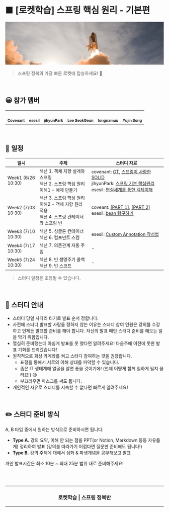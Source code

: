 <h1>
■ [로켓학습] 스프링 핵심 원리 - 기본편
</h1>

<p align="center">
    <img src="./_raw/rocket.jpg" />
</p>

> 스프링 정복의 가장 빠른 로켓에 탑승하세요! 🚀 

<br />

## 😀 참가 맴버

<table>
  <tr>
    <td align="center"><a href="https://github.com/KoEonYack"><img src="https://avatars.githubusercontent.com/u/28642484?v=4?s=100" width="100px;" alt=""/><br /><sub><b>Covenant</b></sub></a><br /></td>
    <td align="center"><a href="https://github.com/esesil"><img src="https://avatars.githubusercontent.com/u/72774479?v=4?s=100" width="100px;" alt=""/><br /><sub><b>esesil</b></sub></a><br /></td>
    <td align="center"><a href="https://github.com/jihyunhillpark"><img src="https://avatars.githubusercontent.com/u/29705409?v=4?s=100" width="100px;" alt=""/><br /><sub><b>jihyunPark</b></sub></a><br /></td>
    <td align="center"><a href="https://github.com/leesg619"><img src="https://avatars.githubusercontent.com/u/52132929?v=4?s=100" width="100px;" alt=""/><br /><sub><b>Lee SeokGeun
</b></sub></a><br /></td>
    <td align="center"><a href="https://github.com/tongnamuu"><img src="https://avatars.githubusercontent.com/u/33937684?v=4?s=100" width="100px;" alt=""/><br /><sub><b>tongnamuu</b></sub></a><br /></td>
    <td align="center"><a href="https://github.com/yu-jin-song"><img src="https://avatars.githubusercontent.com/u/74666378?v=4?s=100" width="100px;" alt=""/><br /><sub><b>Yujin Song
</b></sub></a><br /></td>
</tr>
</table>

<br />

## 📅 일정

<table>
    <thead>
        <tr>
            <th> 일시 </th>
            <th> 주제 </th>
            <th> 스터디 자료 </th>
        </tr>
    </thead>
    <tbody>        
        <tr>
            <td> Week1 (6/26 10:30) </td>
            <td> 
                섹션 1. 객체 지향 설계와 스프링 <br />
                섹션 2. 스프링 핵심 원리 이해1 - 예제 만들기
            </td>
            <td> 
            covenant: <a href="https://github.com/covenant-lab/rocket-study-spring-core-basic/blob/master/week1/covenant/%EB%A1%9C%EC%BC%93%EC%8A%A4%ED%84%B0%EB%94%94_OT.pdf">OT</a>, <a href="https://github.com/covenant-lab/rocket-study-spring-core-basic/blob/master/week1/covenant/week1_%EC%8A%A4%ED%94%84%EB%A7%81%EC%9D%B4_%EC%82%AC%EB%9E%91%ED%95%9C_SOLID.pdf">스프링이 사랑한 SOLID</a><br />
            jihyunPark: <a href="https://jihyunhillpark.github.io/springframework/Spring-fundamental1/"> 스프링 기본 핵심원리 </a>
            esesil: <a href="https://github.com/covenant-lab/rocket-study-spring-core-basic/blob/master/week1/esesil/week1_%ED%98%84%EC%8B%A4%EC%84%B8%EA%B3%84%EB%A5%BC%20%ED%86%B5%ED%95%9C%20%EA%B0%9D%EC%B2%B4%EC%9D%B4%ED%95%B4.pdf">현실세계를 통한 객체이해</a><br />
            </td>
        </tr>
        <tr>
            <td> Week2 (7/03 10:30) </td>
            <td> 
                섹션 3. 스프링 핵심 원리 이해2 - 객체 지향 원리 적용 <br />
                섹션 4. 스프링 컨테이너와 스프링 빈 
            </td>
            <td> 
                coveant: <a href="https://github.com/covenant-lab/rocket-study-spring-core-basic/blob/master/week2/covenant/week2_%EC%95%84%EC%A3%BC%EC%9E%91%EC%9D%80_%EB%B9%88_%EC%9D%B4%EC%95%BC%EA%B8%B0_1.pdf">[PART 1]</a>, <a href="https://github.com/covenant-lab/rocket-study-spring-core-basic/blob/master/week2/covenant/week2_%EC%95%84%EC%A3%BC%EC%9E%91%EC%9D%80_%EB%B9%88_%EC%9D%B4%EC%95%BC%EA%B8%B0_2.pdf">[PART 2]</a>
                esesil: <a href="https://github.com/covenant-lab/rocket-study-spring-core-basic/blob/master/week2/esesil/week2_%EB%B9%88%20%ED%83%90%EA%B5%AC%ED%95%98%EA%B8%B0.pdf">bean 탐구하기</a><br />
            </td>
        </tr>
        <tr>
            <td> Week3 (7/10 10:30) </td>
            <td> 
                섹션 5. 싱글톤 컨테이너 <br />
                섹션 6. 컴포넌트 스캔
            </td>
            <td> 
            esesil: <a href="https://github.com/covenant-lab/rocket-study-spring-core-basic/blob/master/week3/esesil/week3_Custom-Annotation%20%EC%9E%91%EC%84%B1%EB%B2%95.pdf">Custom Annotation 작성법</a><br />
            </td>
        </tr>
        <tr>
            <td> Week4 (7/17 10:30) </td>
            <td> 
                섹션 7. 의존관계 자동 주입 <br />
            </td>
            <td> 
            -
            </td>
        </tr>
        <tr>
            <td> Week5 (7/24 10:30) </td>
            <td> 
                섹션 8. 빈 생명주기 콜백 <br /> 
                섹션 9. 빈 스코프
            </td>
            <td> 
            -
            </td>
        </tr>
    </tbody>
</table>

> 스터디 일정은 조정될 수 있습니다.

<br />

## 📣 스터디 안내

- 스터디 당일 사다리 타기로 발표 순서 정합니다.
- 사전에 스터디 발표할 사람을 정하지 않는 이유는 스터디 참여 인원은 강의를 수강하고 언제든 발표할 준비를 해야 합니다. 자신의 발표 때만 스터디 준비를 해오는 일을 막기 위함입니다.
- 열심히 준비했는데 아쉽게 발표를 못 했다면 알려주세요! 다음주에 이전에 못한 발표 기회를 드리겠습니다!
- 원칙적으로 화상 카메라를 켜고 스터디 참여하는 것을 권장합니다.
    - 표정을 통해서 서로의 이해 상태를 파악할 수 있습니다.
    - 좁은 IT 생태계에 얼굴을 알면 좋을 것이기에! (언제 어떻게 함께 일하게 될지 몰라요!) 😉
    - 부끄러우면 마스크를 써도 됩니다.
- 개인적인 사유로 스터디를 지속할 수 없다면 빠르게 알려주세요! 

<br />

## ✏️ 스터디 준비 방식

A, B 타입 중에서 원하는 방식으로 준비하시면 됩니다. 

- __Type A.__ 강의 요약, 이해 안 되는 점을 PPT(or Notion, Markdown 등등 자유롭게) 정리하여 발표 (강의를 따라가기 어렵다면 질문만 준비해도 됩니다!)
- __Type B.__ 강의 주제에 대해서 심화 & 파생개념을 공부해보고 발표

개인 발표시간은 최소 10분 ~ 최대 25분 범위 내로 준비해주세요!


<br />
<br />

<!-- Bottom -->
<hr />

<div align=center>
    <h3> 로켓학습 | 스프링 정복반 </h3>
</div>

<hr />
